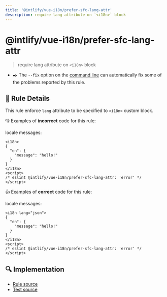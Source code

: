 ```yaml
---
title: '@intlify/vue-i18n/prefer-sfc-lang-attr'
description: require lang attribute on `<i18n>` block
---
```


# @intlify/vue-i18n/prefer-sfc-lang-attr

> require lang attribute on `<i18n>` block

- :black_nib:️ The `--fix` option on the [command line](http://eslint.org/docs/user-guide/command-line-interface#fix) can automatically fix some of the problems reported by this rule.

## :book: Rule Details

This rule enforce `lang` attribute to be specified to `<i18n>` custom block.

:-1: Examples of **incorrect** code for this rule:

locale messages:

<eslint-code-block fix>

<!-- eslint-skip -->

```vue
<i18n>
{
  "en": {
    "message": "hello!"
  }
}
</i18n>
<script>
/* eslint @intlify/vue-i18n/prefer-sfc-lang-attr: 'error' */
</script>
```

</eslint-code-block>

:+1: Examples of **correct** code for this rule:

locale messages:

<eslint-code-block fix>

<!-- eslint-skip -->

```vue
<i18n lang="json">
{
  "en": {
    "message": "hello!"
  }
}
</i18n>
<script>
/* eslint @intlify/vue-i18n/prefer-sfc-lang-attr: 'error' */
</script>
```

</eslint-code-block>

## :mag: Implementation

- [Rule source](https://github.com/intlify/eslint-plugin-vue-i18n/blob/master/lib/rules/prefer-sfc-lang-attr.ts)
- [Test source](https://github.com/intlify/eslint-plugin-vue-i18n/tree/master/tests/lib/rules/prefer-sfc-lang-attr.ts)
